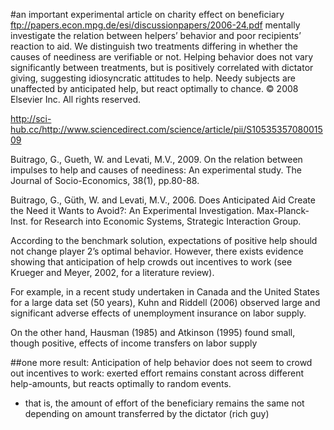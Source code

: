 #an important experimental article on charity effect on beneficiary
ftp://papers.econ.mpg.de/esi/discussionpapers/2006-24.pdf
mentally investigate the relation between helpers’ behavior
and poor recipients’ reaction to aid. We distinguish two treatments differing in whether the causes of
neediness are verifiable or not. Helping behavior does not vary significantly between treatments, but is
positively correlated with dictator giving, suggesting idiosyncratic attitudes to help. Needy subjects are
unaffected by anticipated help, but react optimally to chance.
© 2008 Elsevier Inc. All rights reserved.

http://sci-hub.cc/http://www.sciencedirect.com/science/article/pii/S1053535708001509

Buitrago, G., Gueth, W. and Levati, M.V., 2009. On the relation between impulses to help and causes of neediness: An experimental study. The Journal of Socio-Economics, 38(1), pp.80-88.



Buitrago, G., Güth, W. and Levati, M.V., 2006. Does Anticipated Aid Create the Need it Wants to Avoid?: An Experimental Investigation. Max-Planck-Inst. for Research into Economic Systems, Strategic Interaction Group.


According to the benchmark solution, expectations of positive help should
not change player 2’s optimal behavior. However, there exists evidence showing
that anticipation of help crowds out incentives to work (see Krueger and Meyer,
2002, for a literature review).

For example, in a recent study undertaken in
Canada and the United States for a large data set (50 years), Kuhn and Riddell
(2006) observed large and significant adverse effects of unemployment insurance
on labor supply.

On the other hand, Hausman (1985) and Atkinson (1995)
found small, though positive, effects of income transfers on labor supply

##one more result:
Anticipation of help behavior does not seem to crowd out incentives to work:
exerted effort remains constant across different help-amounts, but reacts optimally
to random events.

- that is, the amount of effort of the beneficiary remains the same not depending on amount transferred by the dictator (rich guy)